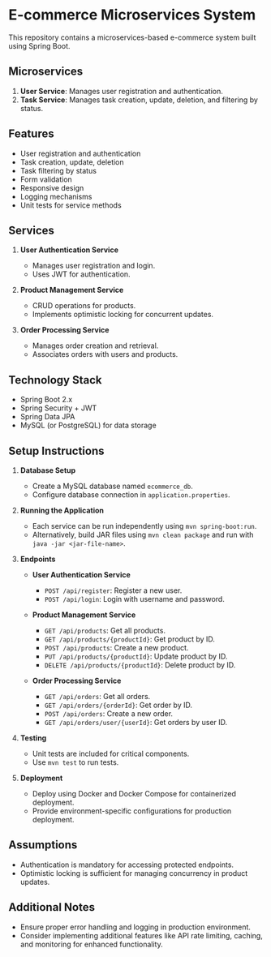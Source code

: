 # E-commerce Microservices System

This repository contains a microservices-based e-commerce system built using Spring Boot.
## Microservices

1. **User Service**: Manages user registration and authentication.
2. **Task Service**: Manages task creation, update, deletion, and filtering by status.

## Features

- User registration and authentication
- Task creation, update, deletion
- Task filtering by status
- Form validation
- Responsive design
- Logging mechanisms
- Unit tests for service methods
  
## Services

1. **User Authentication Service**
   - Manages user registration and login.
   - Uses JWT for authentication.

2. **Product Management Service**
   - CRUD operations for products.
   - Implements optimistic locking for concurrent updates.

3. **Order Processing Service**
   - Manages order creation and retrieval.
   - Associates orders with users and products.

## Technology Stack

- Spring Boot 2.x
- Spring Security + JWT
- Spring Data JPA
- MySQL (or PostgreSQL) for data storage

## Setup Instructions

1. **Database Setup**
   - Create a MySQL database named `ecommerce_db`.
   - Configure database connection in `application.properties`.

2. **Running the Application**
   - Each service can be run independently using `mvn spring-boot:run`.
   - Alternatively, build JAR files using `mvn clean package` and run with `java -jar <jar-file-name>`.

3. **Endpoints**

   - **User Authentication Service**
     - `POST /api/register`: Register a new user.
     - `POST /api/login`: Login with username and password.

   - **Product Management Service**
     - `GET /api/products`: Get all products.
     - `GET /api/products/{productId}`: Get product by ID.
     - `POST /api/products`: Create a new product.
     - `PUT /api/products/{productId}`: Update product by ID.
     - `DELETE /api/products/{productId}`: Delete product by ID.

   - **Order Processing Service**
     - `GET /api/orders`: Get all orders.
     - `GET /api/orders/{orderId}`: Get order by ID.
     - `POST /api/orders`: Create a new order.
     - `GET /api/orders/user/{userId}`: Get orders by user ID.

4. **Testing**
   - Unit tests are included for critical components.
   - Use `mvn test` to run tests.

5. **Deployment**
   - Deploy using Docker and Docker Compose for containerized deployment.
   - Provide environment-specific configurations for production deployment.

## Assumptions

- Authentication is mandatory for accessing protected endpoints.
- Optimistic locking is sufficient for managing concurrency in product updates.

## Additional Notes

- Ensure proper error handling and logging in production environment.
- Consider implementing additional features like API rate limiting, caching, and monitoring for enhanced functionality.

